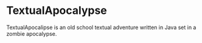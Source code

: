 # TextualApocalypse
TextualApocalipse is an old school textual adventure written in Java set in a zombie apocalypse.
